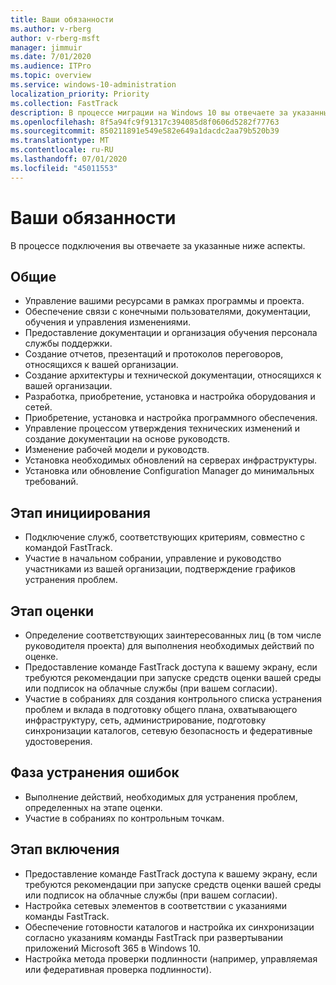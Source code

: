 ```yaml
---
title: Ваши обязанности
ms.author: v-rberg
author: v-rberg-msft
manager: jimmuir
ms.date: 7/01/2020
ms.audience: ITPro
ms.topic: overview
ms.service: windows-10-administration
localization_priority: Priority
ms.collection: FastTrack
description: В процессе миграции на Windows 10 вы отвечаете за указанные ниже аспекты.
ms.openlocfilehash: 8f5a94fc9f91317c394085d8f0606d5282f77763
ms.sourcegitcommit: 850211891e549e582e649a1dacdc2aa79b520b39
ms.translationtype: MT
ms.contentlocale: ru-RU
ms.lasthandoff: 07/01/2020
ms.locfileid: "45011553"
---
```

# <a name="your-responsibilities"></a>Ваши обязанности

В процессе подключения вы отвечаете за указанные ниже аспекты.

## <a name="general"></a>Общие

- Управление вашими ресурсами в рамках программы и проекта.
- Обеспечение связи с конечными пользователями, документации, обучения и управления изменениями.
- Предоставление документации и организация обучения персонала службы поддержки.
- Создание отчетов, презентаций и протоколов переговоров, относящихся к вашей организации.
- Создание архитектуры и технической документации, относящихся к вашей организации.
- Разработка, приобретение, установка и настройка оборудования и сетей.
- Приобретение, установка и настройка программного обеспечения.
- Управление процессом утверждения технических изменений и создание документации на основе руководств.
- Изменение рабочей модели и руководств.
- Установка необходимых обновлений на серверах инфраструктуры.
- Установка или обновление Configuration Manager до минимальных требований.

## <a name="initiate-phase"></a>Этап инициирования

- Подключение служб, соответствующих критериям, совместно с командой FastTrack.
- Участие в начальном собрании, управление и руководство участниками из вашей организации, подтверждение графиков устранения проблем.

## <a name="assess-phase"></a>Этап оценки

- Определение соответствующих заинтересованных лиц (в том числе руководителя проекта) для выполнения необходимых действий по оценке.
- Предоставление команде FastTrack доступа к вашему экрану, если требуются рекомендации при запуске средств оценки вашей среды или подписок на облачные службы (при вашем согласии).
- Участие в собраниях для создания контрольного списка устранения проблем и вклада в подготовку общего плана, охватывающего инфраструктуру, сеть, администрирование, подготовку синхронизации каталогов, сетевую безопасность и федеративные удостоверения.

## <a name="remediate-phase"></a>Фаза устранения ошибок

- Выполнение действий, необходимых для устранения проблем, определенных на этапе оценки.
- Участие в собраниях по контрольным точкам.

## <a name="enable-phase"></a>Этап включения

- Предоставление команде FastTrack доступа к вашему экрану, если требуются рекомендации при запуске средств оценки вашей среды или подписок на облачные службы (при вашем согласии).
- Настройка сетевых элементов в соответствии с указаниями команды FastTrack.
- Обеспечение готовности каталогов и настройка их синхронизации согласно указаниям команды FastTrack при развертывании приложений Microsoft 365 в Windows 10.
- Настройка метода проверки подлинности (например, управляемая или федеративная проверка подлинности).


